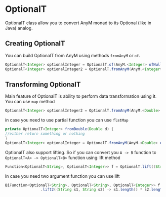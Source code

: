 OptionalT
========

OptionalT class allow you to convert AnyM monad to its Optional (like in Java) analog.

Creating OptionalT
------------------
You can build OptionalT from AnyM using methods `fromAnyM` or `of`.
```java
OptionalT<Integer> optionalInteger = OptionalT.of(AnyM.<Integer> ofNullable(4).map(Optional::of));
OptionalT<Integer> optionalInteger2 = OptionalT.fromAnyM(AnyM.<Integer> ofNullable(4));
```


Transforming OptionalT
--------------
Main feature of OptionalT is ability to perform data transformation using it. You can use `map` method

```java
OptionalT<Integer> optionalInteger2 = OptionalT.fromAnyM(AnyM.<Double> ofNullable(4)).map(s -> s.intValue());
```

in case you need to use partial function you can use `flatMap`

```java
private OptionalT<Integer> fromDouble(Double d) {
//either return something or nothing
}
OptionalT<Integer> optionalInteger = OptionalT.fromAnyM(AnyM.<Double> ofNullable(4)).flatMap(this::fromDouble);
```

OptionalT also support lifting. So if you can convert you `A -> B` function to `OptionalT<A> -> OptionalT<B>` 
function using lift method
```java
Function<OptionalT<String>, OptionalT<Integer>> f = OptionalT.lift((String string) -> string.length());
```
In case you need two argument function you can use lift
```java
BiFunction<OptionalT<String>, OptionalT<String>, OptionalT<Integer>> f = OptionalT
				.lift2((String s1, String s2) -> s1.length() * s2.length());
```
